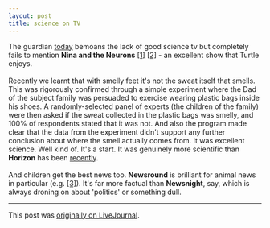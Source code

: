 ```yaml
---
layout: post
title: science on TV
---
```


<div class="entry-item s2-entrytext">The guardian <a href="http://www.guardian.co.uk/science/blog/2008/dec/12/science-television" rel="nofollow">today</a> bemoans the lack of good science tv but completely fails to mention <b>Nina and the Neurons</b> <a href="http://en.wikipedia.org/wiki/Nina_and_the_Neurons" rel="nofollow">[1]</a> <a href="http://www.bbc.co.uk/cbeebies/nina/" rel="nofollow">[2]</a> - an excellent show that Turtle enjoys. <br/><br/>Recently we learnt that with smelly feet it's not the sweat itself that smells. This was rigorously confirmed through a simple experiment where the Dad of the subject family was persuaded to exercise wearing plastic bags inside his shoes. A randomly-selected panel of experts (the children of the family) were then asked if the sweat collected in the plastic bags was smelly, and 100% of respondents stated that it was not. And also the program made clear that the data from the experiment didn't support any further conclusion about where the smell actually comes from. It was excellent science. Well kind of. It's a start. It was genuinely more scientific than <b>Horizon</b> has been <a href="http://physicsworld.com/cws/article/print/30679" rel="nofollow">recently</a>.<br/><br/>And children get the best news too. <b>Newsround</b> is brilliant for animal news in particular (e.g. <a href="http://news.bbc.co.uk/cbbcnews/hi/newsid_4310000/newsid_4314400/4314486.stm" rel="nofollow">[3]</a>). It's far more factual than <b>Newsnight</b>, say, which is always droning on about 'politics' or something dull.</div><p><hr></p><p>This post was <a href="http://ferkeltongs.livejournal.com/23410.html">originally on LiveJournal</a>.</p>